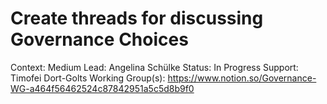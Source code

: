 # Create threads for discussing Governance Choices

Context: Medium
Lead: Angelina Schülke
Status: In Progress
Support: Timofei Dort-Golts
Working Group(s): https://www.notion.so/Governance-WG-a464f56462524c87842951a5c5d8b9f0